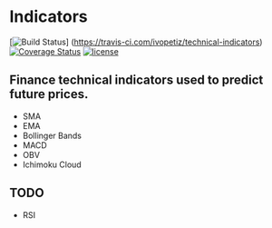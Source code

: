 Indicators
==========

[![Build Status](https://travis-ci.com/ivopetiz/technical-indicators.svg?branch=master)]
(https://travis-ci.com/ivopetiz/technical-indicators)
[![Coverage Status](https://coveralls.io/repos/github/ivopetiz/technical-indicators/badge.svg?branch=master)](https://coveralls.io/github/ivopetiz/technical-indicators?branch=master)
[![license](https://img.shields.io/github/license/mashape/apistatus.svg?maxAge=2592000)](https://github.com/ivopetiz/technical-indicators/blob/master/LICENSE)

## Finance technical indicators used to predict future prices. 

- SMA
- EMA
- Bollinger Bands
- MACD
- OBV
- Ichimoku Cloud

## TODO

- RSI
